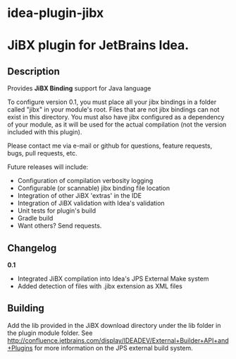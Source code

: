 idea-plugin-jibx
================

# JiBX plugin for JetBrains Idea.

## Description
Provides **JiBX Binding** support for Java language

To configure version 0.1, you must place all your jibx bindings in a folder called "jibx" in your module's root.
Files that are not jibx bindings can not exist in this directory.  You must also have jibx configured as a
dependency of your module, as it will be used for the actual compilation (not the version included with this plugin).

Please contact me via e-mail or github for questions, feature requests, bugs, pull requests, etc.

Future releases will include:
* Configuration of compilation verbosity logging
* Configurable (or scannable) jibx binding file location
* Integration of other JiBX 'extras' in the IDE
* Integration of JiBX validation with Idea's validation
* Unit tests for plugin's build
* Gradle build
* Want others?  Send requests.

## Changelog

**0.1**
* Integrated JiBX compilation into Idea's JPS External Make system
* Added detection of files with .jibx extension as XML files

## Building

Add the lib provided in the JiBX download directory under the lib folder in the plugin module folder.  See
http://confluence.jetbrains.com/display/IDEADEV/External+Builder+API+and+Plugins for more information on the JPS
external build system.